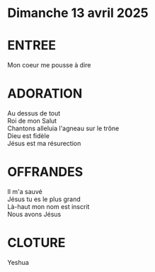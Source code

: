 # Dimanche 13 avril 2025

# ENTREE
Mon coeur me pousse à dire  

# ADORATION
Au dessus de tout  
Roi de mon Salut  
Chantons alleluia l'agneau sur le trône  
Dieu est fidèle  
Jésus est ma résurection  

# OFFRANDES
Il m'a sauvé  
Jésus tu es le plus grand  
Là-haut mon nom est inscrit  
Nous avons Jésus  

# CLOTURE
Yeshua  


